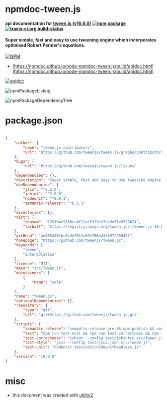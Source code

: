 # npmdoc-tween.js

#### api documentation for  [tween.js (v16.6.0)](https://github.com/tweenjs/tween.js)  [![npm package](https://img.shields.io/npm/v/npmdoc-tween.js.svg?style=flat-square)](https://www.npmjs.org/package/npmdoc-tween.js) [![travis-ci.org build-status](https://api.travis-ci.org/npmdoc/node-npmdoc-tween.js.svg)](https://travis-ci.org/npmdoc/node-npmdoc-tween.js)

#### Super simple, fast and easy to use tweening engine which incorporates optimised Robert Penner's equations.

[![NPM](https://nodei.co/npm/tween.js.png?downloads=true&downloadRank=true&stars=true)](https://www.npmjs.com/package/tween.js)

- [https://npmdoc.github.io/node-npmdoc-tween.js/build/apidoc.html](https://npmdoc.github.io/node-npmdoc-tween.js/build/apidoc.html)

[![apidoc](https://npmdoc.github.io/node-npmdoc-tween.js/build/screenCapture.buildCi.browser.%252Ftmp%252Fbuild%252Fapidoc.html.png)](https://npmdoc.github.io/node-npmdoc-tween.js/build/apidoc.html)

![npmPackageListing](https://npmdoc.github.io/node-npmdoc-tween.js/build/screenCapture.npmPackageListing.svg)

![npmPackageDependencyTree](https://npmdoc.github.io/node-npmdoc-tween.js/build/screenCapture.npmPackageDependencyTree.svg)



# package.json

```json

{
    "author": {
        "name": "tween.js contributors",
        "url": "https://github.com/tweenjs/tween.js/graphs/contributors"
    },
    "bugs": {
        "url": "https://github.com/tweenjs/tween.js/issues"
    },
    "dependencies": {},
    "description": "Super simple, fast and easy to use tweening engine which incorporates optimised Robert Penner's equations.",
    "devDependencies": {
        "jscs": "^2.2.0",
        "jshint": "^2.8.0",
        "nodeunit": "^0.9.1",
        "semantic-release": "^6.3.2"
    },
    "directories": {},
    "dist": {
        "shasum": "739104c9336cc4f11ee53f9ce7cede51e6723624",
        "tarball": "https://registry.npmjs.org/tween.js/-/tween.js-16.6.0.tgz"
    },
    "gitHead": "ae085330fbc0c4e7911c69e786bd3f697f95943f",
    "homepage": "https://github.com/tweenjs/tween.js",
    "keywords": [
        "tween",
        "interpolation"
    ],
    "license": "MIT",
    "main": "src/Tween.js",
    "maintainers": [
        {
            "name": "sole"
        }
    ],
    "name": "tween.js",
    "optionalDependencies": {},
    "repository": {
        "type": "git",
        "url": "git+https://github.com/tweenjs/tween.js.git"
    },
    "scripts": {
        "semantic-release": "semantic-release pre && npm publish && semantic-release post",
        "test": "npm run test-unit && npm run test-correctness && npm run test-style",
        "test-correctness": "jshint --config test/jshintrc src/Tween.js",
        "test-style": "jscs --config test/jscs.json src/Tween.js",
        "test-unit": "nodeunit test/unit/nodeunitheadless.js"
    },
    "version": "16.6.0"
}
```



# misc
- this document was created with [utility2](https://github.com/kaizhu256/node-utility2)
